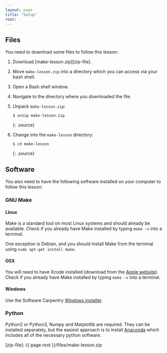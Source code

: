 ```yaml
---
layout: page
title: "Setup"
root: .
---
```


## Files

You need to download some files to follow this lesson:

1. Download [make-lesson.zip][zip-file].

2. Move `make-lesson.zip` into a directory which you can access via your bash shell.

3. Open a Bash shell window.

4. Navigate to the directory where you downloaded the file.

5. Unpack `make-lesson.zip`:

   ~~~
   $ unzip make-lesson.zip
   ~~~
   {: .source}

6. Change into the `make-lesson` directory:

   ~~~
   $ cd make-lesson
   ~~~
   {: .source}

## Software

You also need to have the following software installed on your computer to
follow this lesson:

### GNU Make

#### Linux

Make is a standard tool on most Linux systems and should already be available.
Check if you already have Make installed by typing `make -v` into a terminal.

One exception is Debian, and you should install Make from the terminal using
`sudo apt-get install make`.

#### OSX

You will need to have Xcode installed (download from the
[Apple website](https://developer.apple.com/xcode/)).
Check if you already have Make installed by typing `make -v` into a terminal. 

#### Windows
Use the Software Carpentry [Windows installer](https://github.com/swcarpentry/windows-installer).

### Python

Python2 or Python3, Numpy and Matplotlib are required.
They can be installed separately, but the easiest approach is to install 
[Anaconda](https://www.anaconda.com/distribution/) which includes all of the
necessary python software.

[zip-file]: {{ page.root }}/files/make-lesson.zip

